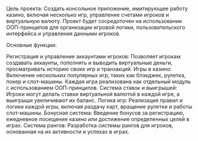 Цель проекта: Создать консольное приложение, имитирующее работу казино, включая несколько игр, управление счетами игроков и виртуальную валюту. Проект будет сосредоточен на использовании ООП-принципов для организации игровой логики, пользовательского интерфейса и управления данными игроков.

Основные функции:

Регистрация и управление аккаунтами игроков: Позволяет игрокам создавать аккаунты, пополнять и выводить виртуальные деньги, просматривать историю своих игр и транзакций.
Игры в казино: Включение нескольких популярных игр, таких как блэкджек, рулетка, покер и слот-машины. Каждая игра реализована как отдельный модуль с использованием ООП-принципов.
Система ставок и выигрышей: Игроки могут делать ставки виртуальной валютой в каждой игре, а выигрыши увеличивают их баланс.
Логика игр: Реализация правил и логики каждой игры, включая раздачу карт, вращение рулетки и работы слот-машины.
Бонусная система: Введение бонусов за регистрацию, ежедневное посещение казино или достижение определенных целей в играх.
Система рангов: Разработка системы рангов для игроков, основанная на их активности и успехах в играх.

